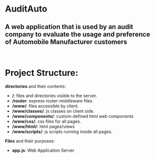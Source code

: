 ﻿# **AuditAuto**

## A web application that is used by an audit company to evaluate the usage and preference of Automobile Manufacturer customers

<br>

Project Structure:
=======
**directories** and their contents:
- **/**: files and directories visible to the server.
- **/router**: express router-middleware files.
- **/www/**: files accessible by client.
- **/www/classes/**: js classes on client side.
- **/www/components/**: custom-defined html web components
- **/www/css/**: css files for all pages.
- **/www/html/**: html pages/views
- **/www/scripts/**: js scripts running inside all pages.

**Files** and their purposes:
- **app.js**: Web Application Server

